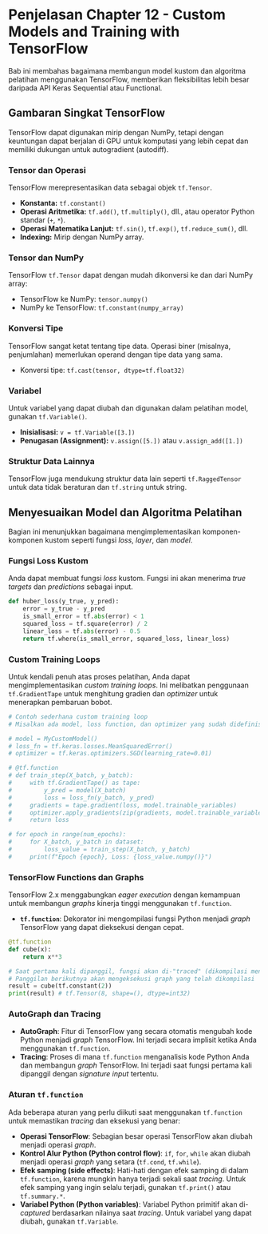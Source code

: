 # Penjelasan Chapter 12 - Custom Models and Training with TensorFlow

Bab ini membahas bagaimana membangun model kustom dan algoritma pelatihan menggunakan TensorFlow, memberikan fleksibilitas lebih besar daripada API Keras Sequential atau Functional.

## Gambaran Singkat TensorFlow

TensorFlow dapat digunakan mirip dengan NumPy, tetapi dengan keuntungan dapat berjalan di GPU untuk komputasi yang lebih cepat dan memiliki dukungan untuk autogradient (autodiff).

### Tensor dan Operasi

TensorFlow merepresentasikan data sebagai objek `tf.Tensor`.
- **Konstanta:** `tf.constant()`
- **Operasi Aritmetika:** `tf.add()`, `tf.multiply()`, dll., atau operator Python standar (`+`, `*`).
- **Operasi Matematika Lanjut:** `tf.sin()`, `tf.exp()`, `tf.reduce_sum()`, dll.
- **Indexing:** Mirip dengan NumPy array.

### Tensor dan NumPy

TensorFlow `tf.Tensor` dapat dengan mudah dikonversi ke dan dari NumPy array:
- TensorFlow ke NumPy: `tensor.numpy()`
- NumPy ke TensorFlow: `tf.constant(numpy_array)`

### Konversi Tipe

TensorFlow sangat ketat tentang tipe data. Operasi biner (misalnya, penjumlahan) memerlukan operand dengan tipe data yang sama.
- Konversi tipe: `tf.cast(tensor, dtype=tf.float32)`

### Variabel

Untuk variabel yang dapat diubah dan digunakan dalam pelatihan model, gunakan `tf.Variable()`.
- **Inisialisasi:** `v = tf.Variable([3.])`
- **Penugasan (Assignment):** `v.assign([5.])` atau `v.assign_add([1.])`

### Struktur Data Lainnya

TensorFlow juga mendukung struktur data lain seperti `tf.RaggedTensor` untuk data tidak beraturan dan `tf.string` untuk string.

## Menyesuaikan Model dan Algoritma Pelatihan

Bagian ini menunjukkan bagaimana mengimplementasikan komponen-komponen kustom seperti fungsi *loss*, *layer*, dan *model*.

### Fungsi Loss Kustom

Anda dapat membuat fungsi *loss* kustom. Fungsi ini akan menerima *true targets* dan *predictions* sebagai input.

```python
def huber_loss(y_true, y_pred):
    error = y_true - y_pred
    is_small_error = tf.abs(error) < 1
    squared_loss = tf.square(error) / 2
    linear_loss = tf.abs(error) - 0.5
    return tf.where(is_small_error, squared_loss, linear_loss)
```
### Custom Training Loops

Untuk kendali penuh atas proses pelatihan, Anda dapat mengimplementasikan *custom training loops*. Ini melibatkan penggunaan `tf.GradientTape` untuk menghitung gradien dan *optimizer* untuk menerapkan pembaruan bobot.

```python
# Contoh sederhana custom training loop
# Misalkan ada model, loss function, dan optimizer yang sudah didefinisikan

# model = MyCustomModel()
# loss_fn = tf.keras.losses.MeanSquaredError()
# optimizer = tf.keras.optimizers.SGD(learning_rate=0.01)

# @tf.function
# def train_step(X_batch, y_batch):
#     with tf.GradientTape() as tape:
#         y_pred = model(X_batch)
#         loss = loss_fn(y_batch, y_pred)
#     gradients = tape.gradient(loss, model.trainable_variables)
#     optimizer.apply_gradients(zip(gradients, model.trainable_variables))
#     return loss

# for epoch in range(num_epochs):
#     for X_batch, y_batch in dataset:
#         loss_value = train_step(X_batch, y_batch)
#     print(f"Epoch {epoch}, Loss: {loss_value.numpy()}")
```

### TensorFlow Functions dan Graphs

TensorFlow 2.x menggabungkan *eager execution* dengan kemampuan untuk membangun *graphs* kinerja tinggi menggunakan `tf.function`.

- **`tf.function`**: Dekorator ini mengompilasi fungsi Python menjadi *graph* TensorFlow yang dapat dieksekusi dengan cepat.

```python
@tf.function
def cube(x):
    return x**3

# Saat pertama kali dipanggil, fungsi akan di-"traced" (dikompilasi menjadi graph)
# Panggilan berikutnya akan mengeksekusi graph yang telah dikompilasi
result = cube(tf.constant(2))
print(result) # tf.Tensor(8, shape=(), dtype=int32)
```
### AutoGraph dan Tracing

- **AutoGraph**: Fitur di TensorFlow yang secara otomatis mengubah kode Python menjadi *graph* TensorFlow. Ini terjadi secara implisit ketika Anda menggunakan `tf.function`.
- **Tracing**: Proses di mana `tf.function` menganalisis kode Python Anda dan membangun *graph* TensorFlow. Ini terjadi saat fungsi pertama kali dipanggil dengan *signature input* tertentu.

### Aturan `tf.function`

Ada beberapa aturan yang perlu diikuti saat menggunakan `tf.function` untuk memastikan *tracing* dan eksekusi yang benar:

- **Operasi TensorFlow**: Sebagian besar operasi TensorFlow akan diubah menjadi operasi *graph*.
- **Kontrol Alur Python (Python control flow)**: `if`, `for`, `while` akan diubah menjadi operasi *graph* yang setara (`tf.cond`, `tf.while`).
- **Efek samping (side effects)**: Hati-hati dengan efek samping di dalam `tf.function`, karena mungkin hanya terjadi sekali saat *tracing*. Untuk efek samping yang ingin selalu terjadi, gunakan `tf.print()` atau `tf.summary.*`.
- **Variabel Python (Python variables)**: Variabel Python primitif akan di-*captured* berdasarkan nilainya saat *tracing*. Untuk variabel yang dapat diubah, gunakan `tf.Variable`.